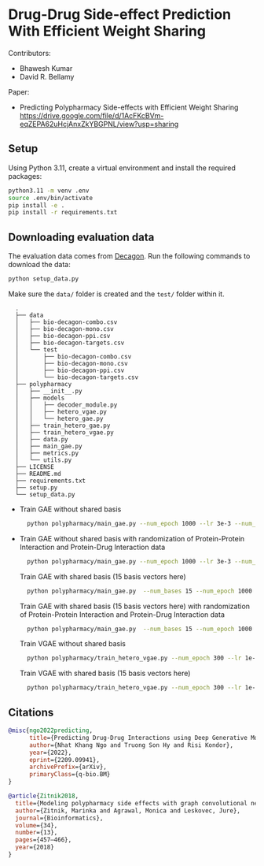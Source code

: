 # Drug-Drug Side-effect Prediction With Efficient Weight Sharing

Contributors:
* Bhawesh Kumar
* David R. Bellamy


Paper:
* Predicting Polypharmacy Side-effects with Efficient Weight Sharing https://drive.google.com/file/d/1AcFKcBVm-eqZEPA62uHcjAnxZkYBGPNL/view?usp=sharing

## Setup

Using Python 3.11, create a virtual environment and install the required packages:
```bash
python3.11 -m venv .env
source .env/bin/activate
pip install -e .
pip install -r requirements.txt
```

## Downloading evaluation data
The evaluation data comes from [Decagon](http://snap.stanford.edu/decagon/). Run the following commands to download the data:
```bash
python setup_data.py
```

Make sure the `data/` folder is created and the `test/` folder within it.
  ```
    .
    ├── data
    │   ├── bio-decagon-combo.csv
    │   ├── bio-decagon-mono.csv
    │   ├── bio-decagon-ppi.csv
    │   ├── bio-decagon-targets.csv
    │   └── test
    │       ├── bio-decagon-combo.csv
    │       ├── bio-decagon-mono.csv
    │       ├── bio-decagon-ppi.csv
    │       └── bio-decagon-targets.csv
    ├── polypharmacy
    │   ├── __init__.py
    │   ├── models
    │   │   ├── decoder_module.py
    │   │   ├── hetero_vgae.py
    │   │   └── hetero_gae.py
    │   ├── train_hetero_gae.py
    │   ├── train_hetero_vgae.py 
    │   ├── data.py
    │   ├── main_gae.py
    │   ├── metrics.py
    │   └── utils.py
    ├── LICENSE
    ├── README.md
    ├── requirements.txt
    ├── setup.py
    └── setup_data.py
   ```

- Train GAE without shared basis
  ```bash
    python polypharmacy/main_gae.py --num_epoch 1000 --lr 3e-3 --num_runs 1 --chkpt_dir trained_models --patience 25 --seed 5
  ```
- Train GAE without shared basis with randomization of Protein-Protein Interaction and Protein-Drug Interaction data
  ```bash
    python polypharmacy/main_gae.py --num_epoch 1000 --lr 3e-3 --num_runs 1 --chkpt_dir trained_models --patience 25 --seed 5 --randomize_ppi --randomize_dpi
  ```
  Train GAE with shared basis (15 basis vectors here)
  ```bash
    python polypharmacy/main_gae.py  --num_bases 15 --num_epoch 1000 --lr 3e-3 --num_runs 1 --chkpt_dir trained_models_shared --patience 25 --seed 5 
  ```
  Train GAE with shared basis (15 basis vectors here) with randomization of Protein-Protein Interaction and Protein-Drug Interaction data
  ```bash
    python polypharmacy/main_gae.py  --num_bases 15 --num_epoch 1000 --lr 3e-3 --num_runs 1 --chkpt_dir trained_models_shared --patience 25 --seed 5 --randomize_ppi --randomize_dpi
  ```
  Train VGAE without shared basis
  ```bash
    python polypharmacy/train_hetero_vgae.py --num_epoch 300 --lr 1e-3 --chkpt_dir ./ --dropout 0.1 --device cpu --latent_encoder_type linear --seed 5
  ```
  Train VGAE with shared basis (15 basis vectors here)
  ```bash
    python polypharmacy/train_hetero_vgae.py --num_epoch 300 --lr 1e-3 --chkpt_dir ./ --dropout 0.1 --device cpu --latent_encoder_type linear --seed 5 --num_bases 15
  ```

## Citations
```bibtex
@misc{ngo2022predicting,
      title={Predicting Drug-Drug Interactions using Deep Generative Models on Graphs}, 
      author={Nhat Khang Ngo and Truong Son Hy and Risi Kondor},
      year={2022},
      eprint={2209.09941},
      archivePrefix={arXiv},
      primaryClass={q-bio.BM}
}
```

```bibtex
@article{Zitnik2018,
  title={Modeling polypharmacy side effects with graph convolutional networks},
  author={Zitnik, Marinka and Agrawal, Monica and Leskovec, Jure},
  journal={Bioinformatics},
  volume={34},
  number={13},
  pages={457–466},
  year={2018}
}

```


